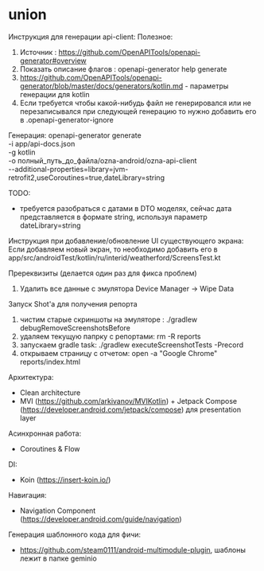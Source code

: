 # union

Инструкция для генерации api-client:
Полезное:
1) Источник : https://github.com/OpenAPITools/openapi-generator#overview
2) Показать описание флагов : openapi-generator help generate
3) https://github.com/OpenAPITools/openapi-generator/blob/master/docs/generators/kotlin.md - параметры генерации для kotlin
4) Если требуется чтобы какой-нибудь файл не генерировался или не перезаписывался при следующей генерацию то нужно добавить его в
   .openapi-generator-ignore

Генерация:
openapi-generator generate \
-i app/api-docs.json \
-g kotlin \
-o полный_путь_до_файла/ozna-android/ozna-api-client \
--additional-properties=library=jvm-retrofit2,useCoroutines=true,dateLibrary=string

TODO:
- требуется разобраться с датами в DTO моделях, сейчас дата представляется в формате string, используя параметр dateLibrary=string

Инструкция при добавление/обновление UI существующего экрана:
Если добавляем новый экран, то необходимо добавить его в app/src/androidTest/kotlin/ru/interid/weatherford/ScreensTest.kt

Пререквизиты (делается один раз для фикса проблем)
1) Удалить все данные с эмулятора Device Manager -> Wipe Data

Запуск Shot'a для получения репорта
1) чистим старые скриншоты на эмуляторе : ./gradlew debugRemoveScreenshotsBefore
2) удаляем текущую папрку с репортами: rm -R reports
3) запускаем gradle task: ./gradlew executeScreenshotTests -Precord
4) открываем страницу с отчетом: open -a "Google Chrome" reports/index.html

Архитектура:
- Clean architecture
- MVI (https://github.com/arkivanov/MVIKotlin) + Jetpack Compose (https://developer.android.com/jetpack/compose) для presentation layer

Асинхронная работа: 
- Coroutines  & Flow

DI: 
- Koin (https://insert-koin.io/)

Навигация:
- Navigation Component (https://developer.android.com/guide/navigation)

Генерация шаблонного кода для фичи:  
- https://github.com/steam0111/android-multimodule-plugin, шаблоны лежит в папке geminio
  
